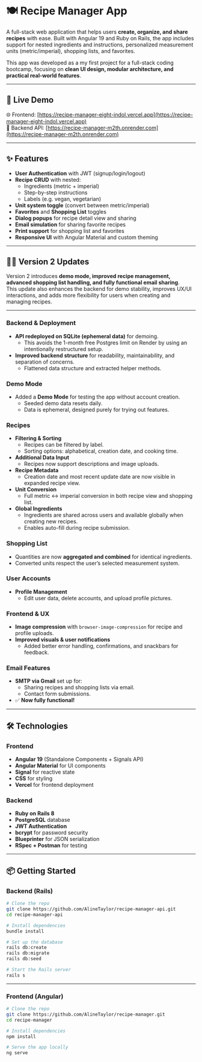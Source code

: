 # 🍽️ Recipe Manager App

A full-stack web application that helps users **create, organize, and share recipes** with ease. Built with Angular 19 and Ruby on Rails, the app includes support for nested ingredients and instructions, personalized measurement units (metric/imperial), shopping lists, and favorites.

This app was developed as a my first project for a full-stack coding bootcamp, focusing on **clean UI design, modular architecture, and practical real-world features**.

---

## 🚀 Live Demo

🌐 Frontend: [https://recipe-manager-eight-indol.vercel.app](https://recipe-manager-eight-indol.vercel.app)  
🔗 Backend API: [https://recipe-manager-m2th.onrender.com](https://recipe-manager-m2th.onrender.com)

---

## ✨ Features

- **User Authentication** with JWT (signup/login/logout)
- **Recipe CRUD** with nested:
  - Ingredients (metric + imperial)
  - Step-by-step instructions
  - Labels (e.g. vegan, vegetarian)
- **Unit system toggle** (convert between metric/imperial)
- **Favorites** and **Shopping List** toggles
- **Dialog popups** for recipe detail view and sharing
- **Email simulation** for sharing favorite recipes
- **Print support** for shopping list and favorites
- **Responsive UI** with Angular Material and custom theming

---
## ✌🏻 Version 2 Updates

Version 2 introduces **demo mode, improved recipe management, advanced shopping list handling, and fully functional email sharing**.  
This update also enhances the backend for demo stability, improves UX/UI interactions, and adds more flexibility for users when creating and managing recipes.

---

### Backend & Deployment
- **API redeployed on SQLite (ephemeral data)** for demoing.  
  - This avoids the 1-month free Postgres limit on Render by using an intentionally restructured setup.  
- **Improved backend structure** for readability, maintainability, and separation of concerns.  
  - Flattened data structure and extracted helper methods.

### Demo Mode
- Added a **Demo Mode** for testing the app without account creation.  
  - Seeded demo data resets daily.  
  - Data is ephemeral, designed purely for trying out features.  

### Recipes
- **Filtering & Sorting**  
  - Recipes can be filtered by label.  
  - Sorting options: alphabetical, creation date, and cooking time.  
- **Additional Data Input**  
  - Recipes now support descriptions and image uploads.  
- **Recipe Metadata**  
  - Creation date and most recent update date are now visible in expanded recipe view.  
- **Unit Conversion**  
  - Full metric ↔ imperial conversion in both recipe view and shopping list.  
- **Global Ingredients**  
  - Ingredients are shared across users and available globally when creating new recipes.  
  - Enables auto-fill during recipe submission.

### Shopping List
- Quantities are now **aggregated and combined** for identical ingredients.  
- Converted units respect the user’s selected measurement system.  

### User Accounts
- **Profile Management**  
  - Edit user data, delete accounts, and upload profile pictures.  

### Frontend & UX
- **Image compression** with `browser-image-compression` for recipe and profile uploads.  
- **Improved visuals & user notifications**  
  - Added better error handling, confirmations, and snackbars for feedback.  

### Email Features
- **SMTP via Gmail** set up for:  
  - Sharing recipes and shopping lists via email.  
  - Contact form submissions.  
- ✅ **Now fully functional!**  

---

## 🛠️ Technologies

### Frontend

- **Angular 19** (Standalone Components + Signals API)
- **Angular Material** for UI components
- **Signal** for reactive state
- **CSS** for styling
- **Vercel** for frontend deployment

### Backend

- **Ruby on Rails 8**
- **PostgreSQL** database
- **JWT Authentication**
- **bcrypt** for password security
- **Blueprinter** for JSON serialization
- **RSpec + Postman** for testing

---

## 📦 Getting Started

### Backend (Rails)

```bash
# Clone the repo
git clone https://github.com/AlineTaylor/recipe-manager-api.git
cd recipe-manager-api

# Install dependencies
bundle install

# Set up the database
rails db:create
rails db:migrate
rails db:seed

# Start the Rails server
rails s
```

---

### Frontend (Angular)

```bash
# Clone the repo
git clone https://github.com/AlineTaylor/recipe-manager.git
cd recipe-manager

# Install dependencies
npm install

# Serve the app locally
ng serve

```
